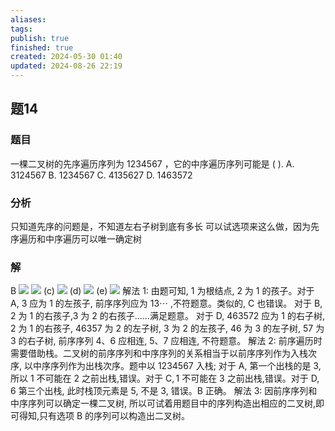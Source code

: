 ```yaml
---
aliases: 
tags: 
publish: true
finished: true
created: 2024-05-30 01:40
updated: 2024-08-26 22:19
---
```

## 题14
### 题目
一棵二叉树的先序遍历序列为 1234567 ，它的中序遍历序列可能是 ( ).
A. 3124567 
B. 1234567 
C. 4135627 
D. 1463572
### 分析
只知道先序的问题是，不知道左右子树到底有多长
可以试选项来这么做，因为先序遍历和中序遍历可以唯一确定树
### 解
B
![](https://img.hwenyi.live/202408290340371.webp)
![](https://img.hwenyi.live/202408290340372.webp)
(c)
![](https://img.hwenyi.live/202408290340373.webp)
(d)
![](https://img.hwenyi.live/202408290340374.webp)
(e)
![](https://img.hwenyi.live/202408290340375.webp)
解法 1: 由题可知, 1 为根结点, 2 为 1 的孩子。对于 A, 3 应为 1 的左孩子, 前序序列应为 ${13}\cdots$ ,不符题意。类似的, $\mathrm{C}$ 也错误。
对于 $\mathrm{B},2$ 为 1 的右孩子,3 为 2 的右孩子……满足题意。 对于 D, 463572 应为 1 的右子树, 2 为 1 的右孩子, 46357 为 2 的左子树, 3 为 2 的左孩子, 46 为 3 的左子树, 57 为 3 的右子树, 前序序列 4、6 应相连, 5、7 应相连, 不符题意。
解法 2: 前序遍历时需要借助栈。二叉树的前序序列和中序序列的关系相当于以前序序列作为入栈次序, 以中序序列作为出栈次序。题中以 1234567 入栈; 
对于 A, 第一个出栈的是 3, 所以 1 不可能在 2 之前出栈,错误。对于 $\mathrm{C},1$ 不可能在 3 之前出栈,错误。对于 $\mathrm{D},6$ 第三个出栈, 此时栈顶元素是 5, 不是 3, 错误。B 正确。
解法 3: 因前序序列和中序序列可以确定一棵二叉树, 所以可试着用题目中的序列构造出相应的二叉树,即可得知,只有选项 $\mathrm{B}$ 的序列可以构造出二叉树。